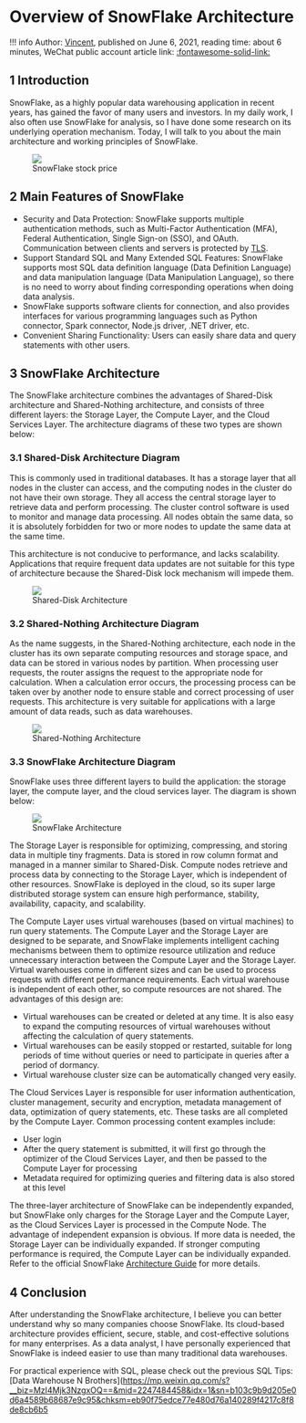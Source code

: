 # Overview of SnowFlake Architecture

!!! info
    Author: [Vincent](https://github.com/Realvincentyuan), published on June 6, 2021, reading time: about 6 minutes, WeChat public account article link: [:fontawesome-solid-link:](https://mp.weixin.qq.com/s/772p9v4nJAGX36qBjNC3xA)

## 1 Introduction

SnowFlake, as a highly popular data warehousing application in recent years, has gained the favor of many users and investors. In my daily work, I also often use SnowFlake for analysis, so I have done some research on its underlying operation mechanism. Today, I will talk to you about the main architecture and working principles of SnowFlake.

<figure>
  <img src="https://user-images.githubusercontent.com/26101303/132982228-360bd20b-ed29-4ff6-84d3-c77d74169c9f.png"  />
  <figcaption>SnowFlake stock price</figcaption>
</figure>

## 2 Main Features of SnowFlake

- Security and Data Protection: SnowFlake supports multiple authentication methods, such as Multi-Factor Authentication (MFA), Federal Authentication, Single Sign-on (SSO), and OAuth. Communication between clients and servers is protected by [TLS](https://en.wikipedia.org/wiki/Transport_Layer_Security).
- Support Standard SQL and Many Extended SQL Features: SnowFlake supports most SQL data definition language (Data Definition Language) and data manipulation language (Data Manipulation Language), so there is no need to worry about finding corresponding operations when doing data analysis.
- SnowFlake supports software clients for connection, and also provides interfaces for various programming languages such as Python connector, Spark connector, Node.js driver, .NET driver, etc.
- Convenient Sharing Functionality: Users can easily share data and query statements with other users.

## 3 SnowFlake Architecture

The SnowFlake architecture combines the advantages of Shared-Disk architecture and Shared-Nothing architecture, and consists of three different layers: the Storage Layer, the Compute Layer, and the Cloud Services Layer. The architecture diagrams of these two types are shown below:

### 3.1 Shared-Disk Architecture Diagram

This is commonly used in traditional databases. It has a storage layer that all nodes in the cluster can access, and the computing nodes in the cluster do not have their own storage. They all access the central storage layer to retrieve data and perform processing. The cluster control software is used to monitor and manage data processing. All nodes obtain the same data, so it is absolutely forbidden for two or more nodes to update the same data at the same time.

This architecture is not conducive to performance, and lacks scalability. Applications that require frequent data updates are not suitable for this type of architecture because the Shared-Disk lock mechanism will impede them.

<figure>
  <img src="https://user-images.githubusercontent.com/26101303/132982226-1ccaf053-bddd-4c1c-933a-f555eebd1e29.png"  />
  <figcaption>Shared-Disk Architecture</figcaption>
</figure>


### 3.2 Shared-Nothing Architecture Diagram

As the name suggests, in the Shared-Nothing architecture, each node in the cluster has its own separate computing resources and storage space, and data can be stored in various nodes by partition. When processing user requests, the router assigns the request to the appropriate node for calculation. When a calculation error occurs, the processing process can be taken over by another node to ensure stable and correct processing of user requests. This architecture is very suitable for applications with a large amount of data reads, such as data warehouses.

<figure>
  <img src="https://user-images.githubusercontent.com/26101303/132982223-b99b67f5-3018-4f47-b03f-ac1f165f76b9.png"  />
  <figcaption>Shared-Nothing Architecture</figcaption>
</figure>

### 3.3 SnowFlake Architecture Diagram

SnowFlake uses three different layers to build the application: the storage layer, the compute layer, and the cloud services layer. The diagram is shown below:

<figure>
  <img src="https://user-images.githubusercontent.com/26101303/132982227-9cb5fbcd-cb8b-4c53-8f8d-448abddb2663.png"  />
  <figcaption>SnowFlake Architecture</figcaption>
</figure>

The Storage Layer is responsible for optimizing, compressing, and storing data in multiple tiny fragments. Data is stored in row column format and managed in a manner similar to Shared-Disk. Compute nodes retrieve and process data by connecting to the Storage Layer, which is independent of other resources. SnowFlake is deployed in the cloud, so its super large distributed storage system can ensure high performance, stability, availability, capacity, and scalability.

The Compute Layer uses virtual warehouses (based on virtual machines) to run query statements. The Compute Layer and the Storage Layer are designed to be separate, and SnowFlake implements intelligent caching mechanisms between them to optimize resource utilization and reduce unnecessary interaction between the Compute Layer and the Storage Layer. Virtual warehouses come in different sizes and can be used to process requests with different performance requirements. Each virtual warehouse is independent of each other, so compute resources are not shared. The advantages of this design are:

- Virtual warehouses can be created or deleted at any time. It is also easy to expand the computing resources of virtual warehouses without affecting the calculation of query statements.
- Virtual warehouses can be easily stopped or restarted, suitable for long periods of time without queries or need to participate in queries after a period of dormancy.
- Virtual warehouse cluster size can be automatically changed very easily.

The Cloud Services Layer is responsible for user information authentication, cluster management, security and encryption, metadata management of data, optimization of query statements, etc. These tasks are all completed by the Compute Layer. Common processing content examples include:

- User login
- After the query statement is submitted, it will first go through the optimizer of the Cloud Services Layer, and then be passed to the Compute Layer for processing
- Metadata required for optimizing queries and filtering data is also stored at this level

The three-layer architecture of SnowFlake can be independently expanded, but SnowFlake only charges for the Storage Layer and the Compute Layer, as the Cloud Services Layer is processed in the Compute Node. The advantage of independent expansion is obvious. If more data is needed, the Storage Layer can be individually expanded. If stronger computing performance is required, the Compute Layer can be individually expanded. Refer to the official SnowFlake [Architecture Guide](https://docs.SnowFlake.com/en/user-guide/intro-key-concepts.html) for more details.

## 4 Conclusion

After understanding the SnowFlake architecture, I believe you can better understand why so many companies choose SnowFlake. Its cloud-based architecture provides efficient, secure, stable, and cost-effective solutions for many enterprises. As a data analyst, I have personally experienced that SnowFlake is indeed easier to use than many traditional data warehouses.

For practical experience with SQL, please check out the previous SQL Tips: [Data Warehouse N Brothers](https://mp.weixin.qq.com/s?__biz=MzI4Mjk3NzgxOQ==&mid=2247484458&idx=1&sn=b103c9b9d205e0d6a4589b68687e9c95&chksm=eb90f75edce77e480d76a140289f4217c8f8de8cb6b5
